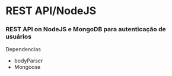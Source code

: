 # REST API/NodeJS

### REST API on NodeJS e MongoDB para autenticação de usuários
Dependencias
* bodyParser
* Mongoose

